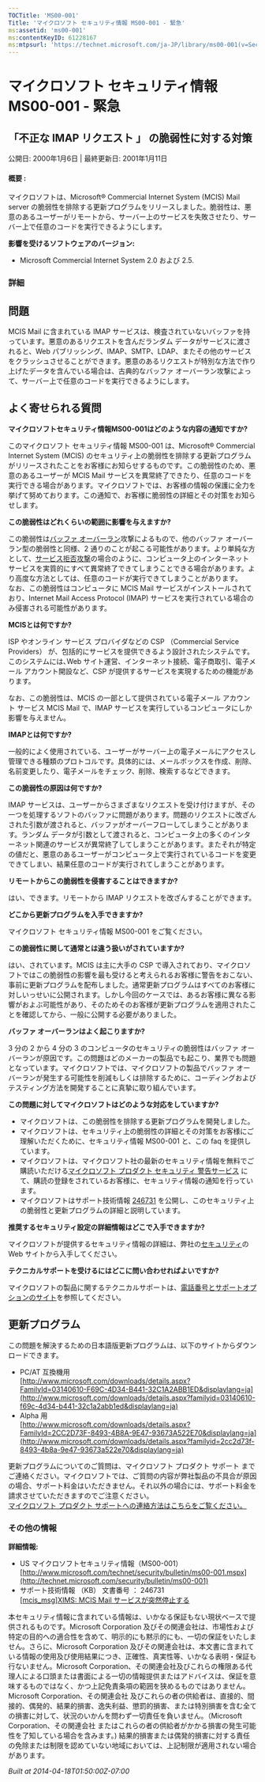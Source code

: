 ```yaml
---
TOCTitle: 'MS00-001'
Title: 'マイクロソフト セキュリティ情報 MS00-001 - 緊急'
ms:assetid: 'ms00-001'
ms:contentKeyID: 61228167
ms:mtpsurl: 'https://technet.microsoft.com/ja-JP/library/ms00-001(v=Security.10)'
---
```



マイクロソフト セキュリティ情報 MS00-001 - 緊急
===============================================

「不正な IMAP リクエスト 」 の脆弱性に対する対策
------------------------------------------------

公開日: 2000年1月6日 | 最終更新日: 2001年1月11日

#### 概要 :

マイクロソフトは、Microsoft® Commercial Internet System (MCIS) Mail server の脆弱性を排除する更新プログラムをリリースしました。脆弱性は、悪意のあるユーザーがリモートから、サーバー上のサービスを失敗させたり、サーバー上で任意のコードを実行できるようにします。

**影響を受けるソフトウェアのバージョン:**

-   Microsoft Commercial Internet System 2.0 および 2.5.

### 詳細

問題
----


MCIS Mail に含まれている IMAP サービスは、検査されていないバッファを持っています。悪意のあるリクエストを含んだランダム データがサービスに渡されると、Web パブリッシング、IMAP、SMTP、LDAP、またその他のサービスをクラッシュさせることができます。悪意のあるリクエストが特別な方法で作り上げたデータを含んでいる場合は、古典的なバッファ オーバーラン攻撃によって、サーバー上で任意のコードを実行できるようにします。

よく寄せられる質問
------------------


**マイクロソフトセキュリティ情報MS00-001はどのような内容の通知ですか?**

このマイクロソフト セキュリティ情報 MS00-001 は、Microsoft® Commercial Internet System (MCIS) のセキュリティ上の脆弱性を排除する更新プログラムがリリースされたことをお客様にお知らせするものです。この脆弱性のため、悪意のあるユーザーが MCIS Mail サービスを異常終了できたり、任意のコードを実行できる場合があります。マイクロソフトでは、お客様の情報の保護に全力を挙げて努めております。この通知で、お客様に脆弱性の詳細とその対策をお知らせします。

**この脆弱性はどれくらいの範囲に影響を与えますか?**

この脆弱性は[バッファ オーバーラン](http://www.microsoft.com/japan/security/glossary.mspx)攻撃によるもので、他のバッファ オーバーラン型の脆弱性と同様、2 通りのことが起こる可能性があります。より単純な方として、[サービス拒否攻撃](http://www.microsoft.com/japan/security/glossary.mspx)の場合のように、コンピュータ上のインターネット サービスを実質的にすべて異常終了できてしまうことできる場合があります。より高度な方法としては、任意のコードが実行できてしまうことがあります。  
なお、この脆弱性はコンピュータに MCIS Mail サービスがインストールされており、Internet Mail Access Protocol (IMAP) サービスを実行されている場合のみ侵害される可能性があります。

**MCISとは何ですか?**

ISP やオンライン サービス プロバイダなどの CSP （Commercial Service Providers） が、包括的にサービスを提供できるよう設計されたシステムです。このシステムには､Web サイト運営、インターネット接続、電子商取引、電子メール アカウント開設など、CSP が提供するサービスを実現するための機能があります。  

なお、この脆弱性は、MCIS の一部として提供されている電子メール アカウント サービス MCIS Mail で、IMAP サービスを実行しているコンピュータにしか影響を与えません。

**IMAPとは何ですか?**

一般的によく使用されている、ユーザーがサーバー上の電子メールにアクセスし管理できる種類のプロトコルです。具体的には、メールボックスを作成、削除､名前変更したり、電子メールをチェック、削除、検索するなどできます。

**この脆弱性の原因は何ですか?**

IMAP サービスは、ユーザーからさまざまなリクエストを受け付けますが、その一つを処理するソフトのバッファに問題があります。問題のリクエストに改ざんされた引数が渡されると、バッファがオーバーフローしてしまうことがあります。ランダム データが引数として渡されると、コンピュータ上の多くのインターネット関連のサービスが異常終了してしまうことがあります。またそれが特定の値だと、悪意のあるユーザーがコンピュータ上で実行されているコードを変更できてしまい、結果任意のコードが実行されてしまうことがあります。

**リモートからこの脆弱性を侵害することはできますか?**

はい、できます。リモートから IMAP リクエストを改ざんすることができます。

**どこから更新プログラムを入手できますか?**

マイクロソフト セキュリティ情報 MS00-001 をご覧ください。

**この脆弱性に関して通常とは違う扱いがされていますか?**

はい、されています。MCIS は主に大手の CSP で導入されており、マイクロソフトではこの脆弱性の影響を最も受けると考えられるお客様に警告をおこない、事前に更新プログラムを配布しました。通常更新プログラムはすべてのお客様に対しいっせいに公開されます。しかし今回のケースでは、あるお客様に異なる影響がおよぶ可能性があり、そのためそのお客様が更新プログラムを適用されたことを確認してから、一般に公開する必要がありました。

**バッファ オーバーランはよく起こりますか?**

3 分の 2 から 4 分の 3 のコンピュータのセキュリティの脆弱性はバッファ オーバーランが原因です。この問題はどのメーカーの製品でも起こり、業界でも問題となっています。マイクロソフトでは、マイクロソフトの製品でバッファ オーバーランが発生する可能性を削減もしくは排除するために、コーディングおよびテスティング方法を開発することに真摯に取り組んでいます。

**この問題に対してマイクロソフトはどのような対応をしていますか?**

-   マイクロソフトは、この脆弱性を排除する更新プログラムを開発しました。
-   マイクロソフトは、セキュリティ上の脆弱性の詳細とその対策をお客様にご理解いただくために、セキュリティ情報 MS00-001 と、この faq を提供しています。
-   マイクロソフトは、マイクロソフト社の最新のセキュリティ情報を無料でご購読いただける[マイクロソフト プロダクト セキュリティ 警告サービス](http://technet.microsoft.com/ja-jp/security/dd252948.aspx) にて、購読の登録をされているお客様に、セキュリティ情報の通知を行っています。
-   マイクロソフトはサポート技術情報 [246731](http://support.microsoft.com/kb/246731) を公開し、このセキュリティ上の脆弱性と更新プログラムの詳細と説明しています。

**推奨するセキュリティ設定の詳細情報はどこで入手できますか?**

マイクロソフトが提供するセキュリティ情報の詳細は、弊社の[セキュリティ](http://technet.microsoft.com/ja-jp/security/default.aspx)の Web サイトから入手してください。

**テクニカルサポートを受けるにはどこに問い合わせればよいですか?**

マイクロソフトの製品に関するテクニカルサポートは、[電話番号とサポートオプションのサイト](http://support.microsoft.com/gp/cntactms)を参照してください。

更新プログラム
--------------


この問題を解決するための日本語版更新プログラムは、以下のサイトからダウンロードできます。

-   PC/AT 互換機用  
    [http://www.microsoft.com/downloads/details.aspx?FamilyId=03140610-F69C-4D34-B441-32C1A2ABB1ED&displaylang=ja](http://www.microsoft.com/downloads/details.aspx?familyid=03140610-f69c-4d34-b441-32c1a2abb1ed&displaylang=ja)
-   Alpha 用  
    [http://www.microsoft.com/downloads/details.aspx?FamilyId=2CC2D73F-8493-4B8A-9E47-93673A522E70&displaylang=ja](http://www.microsoft.com/downloads/details.aspx?familyid=2cc2d73f-8493-4b8a-9e47-93673a522e70&displaylang=ja)

更新プログラムについてのご質問は、マイクロソフト プロダクト サポート までご連絡ください。マイクロソフトでは、ご質問の内容が弊社製品の不具合が原因の場合、サポート料金はいただきません。それ以外の場合には、サポート料金を請求させていただきますのでご注意ください。  
[マイクロソフト プロダクト サポートへの連絡方法はこちらをご覧ください。](http://www.microsoft.com/japan/security/support/patchqa.mspx)

### その他の情報

**詳細情報:**

-   US マイクロソフトセキュリティ情報（MS00-001）      [http://www.microsoft.com/technet/security/bulletin/ms00-001.mspx](http://technet.microsoft.com/security/bulletin/ms00-001)  
-   サポート技術情報 （KB） 文書番号 ： 246731  
    [\[mcis\_msg\]XIMS: MCIS Mail サービスが突然停止する](http://support.microsoft.com/kb/246731)

本セキュリティ情報に含まれている情報は、いかなる保証もない現状ベースで提供されるものです。Microsoft Corporation 及びその関連会社は、市場性および特定の目的への適合性を含めて、明示的にも黙示的にも、一切の保証をいたしません。さらに、Microsoft Corporation 及びその関連会社は、本文書に含まれている情報の使用及び使用結果につき、正確性、真実性等、いかなる表明・保証も行ないません。Microsoft Corporation、その関連会社及びこれらの権限ある代理人による口頭または書面による一切の情報提供またはアドバイスは、保証を意味するものではなく、かつ上記免責条項の範囲を狭めるものではありません。Microsoft Corporation、その関連会社 及びこれらの者の供給者は、直接的、間接的、偶発的、結果的損害、逸失利益、懲罰的損害、または特別損害を含む全ての損害に対して、状況のいかんを問わず一切責任を負いません。（Microsoft Corporation、その関連会社 またはこれらの者の供給者がかかる損害の発生可能性を了知している場合を含みます。) 結果的損害または偶発的損害に対する責任の免除または制限を認めていない地域においては、上記制限が適用されない場合があります。  

*Built at 2014-04-18T01:50:00Z-07:00*